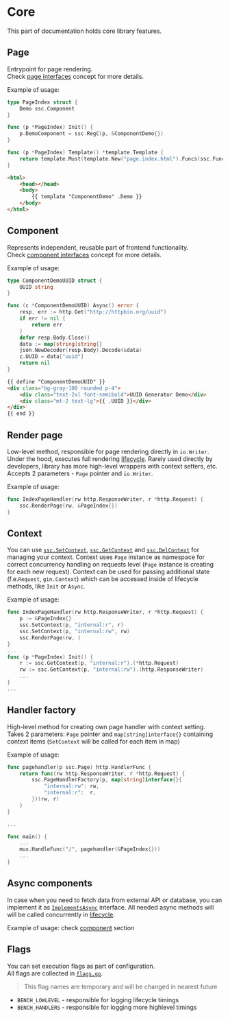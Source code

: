 # Core

This part of documentation holds core library features.

## Page

Entrypoint for page rendering.  
Check [page interfaces](/concepts.html#page-interfaces) concept for more details.  

Example of usage:

```go
type PageIndex struct {
    Demo ssc.Component
}

func (p *PageIndex) Init() {
    p.DemoComponent = ssc.RegC(p, &ComponentDemo{})
}

func (p *PageIndex) Template() *template.Template {
    return template.Must(template.New("page.index.html").Funcs(ssc.Funcs()).ParseGlob("*.html"))
}
```

```html
<html>
    <head></head>
    <body>
        {{ template "ComponentDemo" .Demo }}
    </body>
</html>
```

## Component

Represents independent, reusable part of frontend functionality.  
Check [component interfaces](/concepts.html#component-interfaces) concept for more details.  

Example of usage:

```go
type ComponentDemoUUID struct {
    UUID string
}

func (c *ComponentDemoUUID) Async() error {
    resp, err := http.Get("http://httpbin.org/uuid")
    if err != nil {
        return err
    }
    defer resp.Body.Close()
    data := map[string]string{}
    json.NewDecoder(resp.Body).Decode(&data)
    c.UUID = data["uuid"]
    return nil
}
```

```html
{{ define "ComponentDemoUUID" }}
<div class="bg-gray-100 rounded p-4">
    <div class="text-2xl font-semibold">UUID Generator Demo</div>
    <div class="mt-2 text-lg">{{ .UUID }}</div>
</div>
{{ end }}
```

## Render page

Low-level method, responsible for page rendering directly in `io.Writer`.  
Under the hood, executes full rendering [lifecycle](/concepts.html#lifecycle).
Rarely used directly by developers, library has more high-level wrappers with context setters, etc.
Accepts 2 parameters - `Page` pointer and `io.Writer`.  

Example of usage:  

```go
func IndexPageHandler(rw http.ResponseWriter, r *http.Request) {
    ssc.RenderPage(rw, &PageIndex{})
}
```

## Context

You can use
[`ssc.SetContext`](https://github.com/yuriizinets/ssceng/blob/master/context.go#L9),
[`ssc.GetContext`](https://github.com/yuriizinets/ssceng/blob/master/context.go#L20) and
[`ssc.DelContext`](https://github.com/yuriizinets/ssceng/blob/master/context.go#L26) for managing your context.
Context uses `Page` instance as namespace for correct concurrency handling on requests level (`Page` instance is creating for each new request).
Context can be used for passing additional state (f.e.`Request`, `gin.Context`) which can be accessed inside of lifecycle methods, like `Init` or `Async`.

Example of usage:

```go
func IndexPageHandler(rw http.ResponseWriter, r *http.Request) {
    p := &PageIndex{}
    ssc.SetContext(p, "internal:r", r)
    ssc.SetContext(p, "internal:rw", rw)
    ssc.RenderPage(rw, )
}
...
func (p *PageIndex) Init() {
    r := ssc.GetContext(p, "internal:r").(*http.Request)
    rw := ssc.GetContext(p, "internal:rw").(http.ResponseWriter)
    ...
}
...
```

## Handler factory

High-level method for creating own page handler with context setting.  
Takes 2 parameters: `Page` pointer and `map[string]interface{}` containing context items (`SetContext` will be called for each item in map)

Example of usage:

```go
func pagehandler(p ssc.Page) http.HandlerFunc {
    return func(rw http.ResponseWriter, r *http.Request) {
        ssc.PageHandlerFactory(p, map[string]interface{}{
            "internal:rw": rw,
            "internal:r":  r,
        })(rw, r)
    }
}

...

func main() {
    ...
    mux.HandleFunc("/", pagehandler(&PageIndex{}))
    ...
}
```

## Async components

In case when you need to fetch data from external API or database,
you can implement it as [`ImplementsAsync`](https://github.com/yuriizinets/ssceng/blob/master/types.go#L69) interface.
All needed async methods will will be called concurrently in [lifecycle](/concepts.html#lifecycle).

Example of usage: check [component](/core.html#component) section

## Flags

You can set execution flags as part of configuration.  
All flags are collected in [`flags.go`](https://github.com/yuriizinets/ssceng/blob/master/flags.go).

> This flag names are temporary and will be changed in nearest future

- `BENCH_LOWLEVEL` - responsible for logging lifecycle timings
- `BENCH_HANDLERS` - responsible for logging more highlevel timings
